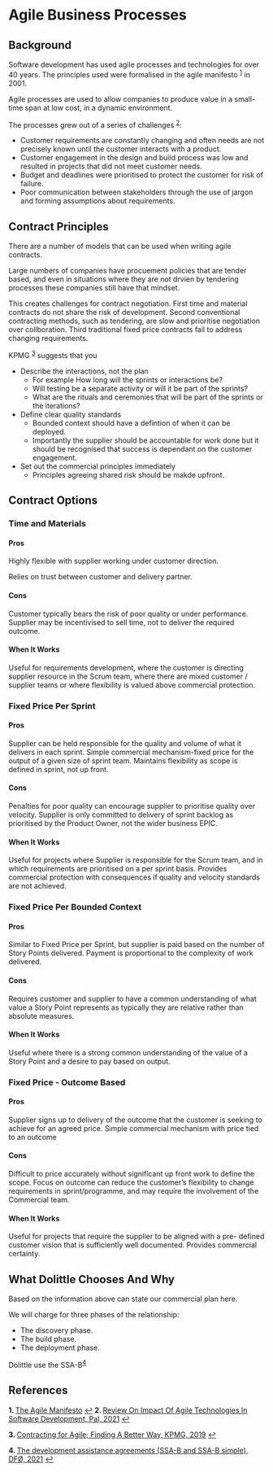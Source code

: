 # Agile Business Processes

## Background

Software development has used agile processes and technologies for over 40 years. The principles used were formalised in the agile manifesto <sup id="a1">[1](#f1)</sup> in 2001. 


Agile processes are used to allow companies to produce value in a small-time span at low cost, in a dynamic environment. 


The processes grew out of a series of challenges <sup id="a2">[2](#f2)</sup>: 


* Customer requirements are constantly changing and often needs are not precisely known until the customer interacts with a product. 
* Customer engagement in the design and build process was low and resulted in projects that did not meet customer needs. 
* Budget and deadlines were prioritised to protect the customer for risk of failure. 
* Poor communication between stakeholders through the use of jargon and forming assumptions about requirements. 

## Contract Principles

There are a number of models that can be used when writing agile contracts. 

Large numbers of companies have procuement policies that are tender based, and even in situations where they are not drvien by tendering processes these companies still have that mindset. 

This creates challenges for contract negotiation. First time and material contracts do not share the risk of development. Second conventional contracting methods, such as tendering, are slow and prioritise negotiation over collboration. Third traditional fixed price contracts fail to address changing requirements. 

KPMG <sup id="a3">[3](#f3)</sup> suggests that you

* Describe the interactions, not the plan
    * For example How long will the sprints or interactions be?
    * Will testing be a separate activity or will it be part of the sprints?
    * What are the rituals and ceremonies that will be part of the sprints or the iterations?
* Define clear quality standards
    * Bounded context should have a defintion of when it can be deployed. 
    * Importantly the supplier should be accountable for work done but it should be recognised that success is dependant on the customer engagement. 
* Set out the commercial principles immediately
    * Principles agreeing shared risk should be makde upfront.

## Contract Options

### Time and Materials

#### Pros
Highly flexible with supplier working under customer direction.

Relies on trust between customer and delivery partner.

#### Cons
Customer typically bears the risk of poor quality or under performance.
Supplier may be incentivised to sell time, not to deliver the required outcome.
#### When It Works
Useful for requirements development, where the customer is directing supplier resource in the Scrum team, where there are mixed customer / supplier teams or where flexibility is valued above commercial protection.

### Fixed Price Per Sprint

#### Pros
Supplier can be held responsible for the quality and volume of what it delivers in each sprint.
Simple commercial mechanism-fixed price for the output of a given size of sprint team. Maintains flexibility as scope is defined in sprint, not up front.

#### Cons
Penalties for poor quality can encourage supplier to prioritise quality over velocity.
Supplier is only committed to delivery of sprint backlog as prioritised by the Product Owner, not the wider business EPIC.
#### When It Works
Useful for projects where Supplier is responsible for the Scrum team, and in which requirements are prioritised on a per sprint basis. Provides commercial protection with consequences if quality and velocity standards are not achieved.

### Fixed Price Per Bounded Context

#### Pros
Similar to Fixed Price per Sprint, but supplier is paid based on the number of Story Points delivered.
Payment is proportional to the complexity of work delivered.
#### Cons
Requires customer and supplier to have a common understanding of what value a Story Point represents as typically they are relative rather than absolute measures.
#### When It Works

Useful where there is a strong common understanding of the value of a Story Point and a desire to pay based on output.

### Fixed Price - Outcome Based

#### Pros

Supplier signs up to delivery of the outcome that the customer is seeking to achieve for an agreed price.
Simple commercial mechanism with price tied to an outcome

#### Cons
Difficult to price accurately without significant up front work to define the scope.
Focus on outcome can reduce the customer’s flexibility to change requirements in sprint/programme, and may require the involvement of the Commercial team.

#### When It Works
Useful for projects that require the supplier to be aligned with a pre- defined customer vision that is sufficiently well documented. Provides commercial certainty.

## What Dolittle Chooses And Why

Based on the information above can state our commercial plan here.



We will charge for three phases of the relationship:

* The discovery phase. 
* The build phase.
* The deployment phase. 

Dolittle use the SSA-B<sup id="a4">[4](#f4)</sup>

## References
<b id="f1">1. </b> [The Agile Manifesto](https://agilemanifesto.org/iso/en/principles.html) [↩](#a1)
<b id="f2">2. </b> [Review On Impact Of Agile Technologies In Software Development, Pal, 2021](https://ssrn.com/abstract=3849879) [↩](#a2)

<b id="f3">3. </b> [Contracting for Agile; Finding A Better Way, KPMG, 2019](https://assets.kpmg/content/dam/kpmg/uk/pdf/2019/08/contracting-for-agile.pdf) [↩](#a3)

<b id="f4">4. </b> [The development assistance agreements (SSA-B and SSA-B simple), DFØ, 2021](https://www.anskaffelser.no/verktoy/maler-ogsa-kontrakt-og-avtalemaler/bistandsavtalene-ssa-b-og-ssa-b-enkel) [↩](#a4)
